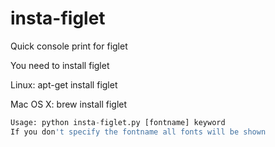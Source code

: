 # insta-figlet
Quick console print for figlet

You need to install figlet

Linux:
apt-get install figlet

Mac OS X:
brew install figlet

```python
Usage: python insta-figlet.py [fontname] keyword
If you don't specify the fontname all fonts will be shown
```
